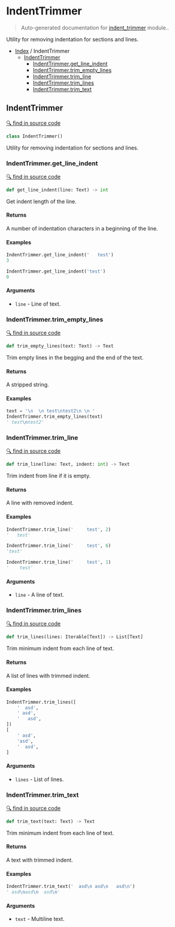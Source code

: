 # IndentTrimmer

> Auto-generated documentation for [indent_trimmer](../indent_trimmer.py) module..

Utility for removing indentation for sections and lines.

- [Index](README.md#modules) / IndentTrimmer
  - [IndentTrimmer](#indenttrimmer)
    - [IndentTrimmer.get_line_indent](#indenttrimmerget_line_indent)
    - [IndentTrimmer.trim_empty_lines](#indenttrimmertrim_empty_lines)
    - [IndentTrimmer.trim_line](#indenttrimmertrim_line)
    - [IndentTrimmer.trim_lines](#indenttrimmertrim_lines)
    - [IndentTrimmer.trim_text](#indenttrimmertrim_text)

## IndentTrimmer

[🔍 find in source code](../indent_trimmer.py#L12)

```python
class IndentTrimmer()
```

Utility for removing indentation for sections and lines.

### IndentTrimmer.get_line_indent

[🔍 find in source code](../indent_trimmer.py#L125)

```python
def get_line_indent(line: Text) -> int
```

Get indent length of the line.

#### Returns

A number of indentation characters in a beginning of the line.

#### Examples

```python
IndentTrimmer.get_line_indent('   test')
3

IndentTrimmer.get_line_indent('test')
0
```

#### Arguments

- `line` - Line of text.

### IndentTrimmer.trim_empty_lines

[🔍 find in source code](../indent_trimmer.py#L17)

```python
def trim_empty_lines(text: Text) -> Text
```

Trim empty lines in the begging and the end of the text.

#### Returns

A stripped string.

#### Examples

```python
text = '\n  \n test\ntest2\n \n '
IndentTrimmer.trim_empty_lines(text)
' test\ntest2'
```

### IndentTrimmer.trim_line

[🔍 find in source code](../indent_trimmer.py#L97)

```python
def trim_line(line: Text, indent: int) -> Text
```

Trim indent from line if it is empty.

#### Returns

A line with removed indent.

#### Examples

```python
IndentTrimmer.trim_line('     test', 2)
'   test'

IndentTrimmer.trim_line('     test', 6)
'test'

IndentTrimmer.trim_line('     test', 1)
'    test'
```

#### Arguments

- `line` - A line of text.

### IndentTrimmer.trim_lines

[🔍 find in source code](../indent_trimmer.py#L60)

```python
def trim_lines(lines: Iterable[Text]) -> List[Text]
```

Trim minimum indent from each line of text.

#### Returns

A list of lines with trimmed indent.

#### Examples

```python
IndentTrimmer.trim_lines([
    '  asd',
    ' asd',
    '   asd',
])
[
    ' asd',
    'asd',
    '  asd',
]
```

#### Arguments

- `lines` - List of lines.

### IndentTrimmer.trim_text

[🔍 find in source code](../indent_trimmer.py#L40)

```python
def trim_text(text: Text) -> Text
```

Trim minimum indent from each line of text.

#### Returns

A text with trimmed indent.

#### Examples

```python
IndentTrimmer.trim_text('  asd\n asd\n   asd\n')
' asd\nasd\n  asd\n'
```

#### Arguments

- `text` - Multiline text.
